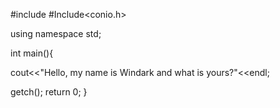 #include<iostream>
#Include<conio.h>

using namespace std;

int main(){

cout<<"Hello, my name is Windark and what is yours?"<<endl;

getch();
return 0;
}
